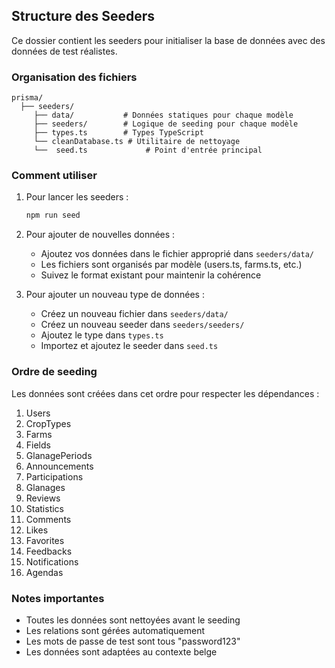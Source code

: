 ## Structure des Seeders

Ce dossier contient les seeders pour initialiser la base de données avec des données de test réalistes.

### Organisation des fichiers

```
prisma/
  ├── seeders/
     ├── data/           # Données statiques pour chaque modèle
     ├── seeders/        # Logique de seeding pour chaque modèle
     ├── types.ts        # Types TypeScript
     └── cleanDatabase.ts # Utilitaire de nettoyage
     └──  seed.ts             # Point d'entrée principal
```

### Comment utiliser

1. Pour lancer les seeders :
   ```bash
   npm run seed
   ```

2. Pour ajouter de nouvelles données :
   - Ajoutez vos données dans le fichier approprié dans `seeders/data/`
   - Les fichiers sont organisés par modèle (users.ts, farms.ts, etc.)
   - Suivez le format existant pour maintenir la cohérence

3. Pour ajouter un nouveau type de données :
   - Créez un nouveau fichier dans `seeders/data/`
   - Créez un nouveau seeder dans `seeders/seeders/`
   - Ajoutez le type dans `types.ts`
   - Importez et ajoutez le seeder dans `seed.ts`

### Ordre de seeding

Les données sont créées dans cet ordre pour respecter les dépendances :

1. Users
2. CropTypes
3. Farms
4. Fields
5. GlanagePeriods
6. Announcements
7. Participations
8. Glanages
9. Reviews
10. Statistics
11. Comments
12. Likes
13. Favorites
14. Feedbacks
15. Notifications
16. Agendas

### Notes importantes

- Toutes les données sont nettoyées avant le seeding
- Les relations sont gérées automatiquement
- Les mots de passe de test sont tous "password123"
- Les données sont adaptées au contexte belge